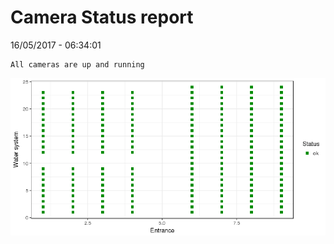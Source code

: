 Camera Status report
================
16/05/2017 - 06:34:01

    All cameras are up and running

![](camreport_files/figure-markdown_github/unnamed-chunk-2-1.png)
